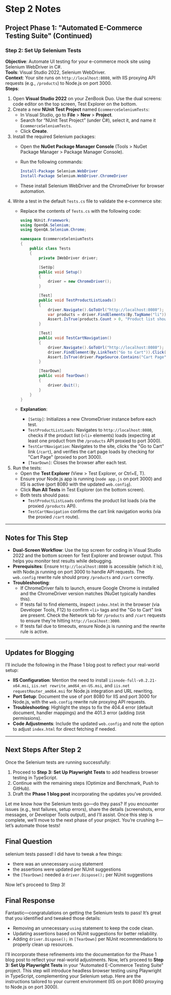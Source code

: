 # Step 2 Notes

## Project Phase 1: "Automated E-Commerce Testing Suite" (Continued)

### Step 2: Set Up Selenium Tests

**Objective**: Automate UI testing for your e-commerce mock site using Selenium WebDriver in C#.  
**Tools**: Visual Studio 2022, Selenium WebDriver.  
**Context**: Your site runs on `http://localhost:8080`, with IIS proxying API requests (e.g., `/products`) to Node.js on port 3000.  
**Steps**:

1. Open **Visual Studio 2022** on your ZenBook Duo. Use the dual screens: code editor on the top screen, Test Explorer on the bottom.
2. Create a new **NUnit Test Project** named `EcommerceSeleniumTests`:
   - In Visual Studio, go to **File** > **New** > **Project**.
   - Search for “NUnit Test Project” (under C#), select it, and name it `EcommerceSeleniumTests`.
   - Click **Create**.
3. Install the required Selenium packages:
   - Open the **NuGet Package Manager Console** (Tools > NuGet Package Manager > Package Manager Console).
   - Run the following commands:

     ```powershell
     Install-Package Selenium.WebDriver
     Install-Package Selenium.WebDriver.ChromeDriver
     ```

   - These install Selenium WebDriver and the ChromeDriver for browser automation.
4. Write a test in the default `Tests.cs` file to validate the e-commerce site:
   - Replace the contents of `Tests.cs` with the following code:

     ```csharp
     using NUnit.Framework;
     using OpenQA.Selenium;
     using OpenQA.Selenium.Chrome;

     namespace EcommerceSeleniumTests
     {
         public class Tests
         {
             private IWebDriver driver;

             [SetUp]
             public void Setup()
             {
                 driver = new ChromeDriver();
             }

             [Test]
             public void TestProductListLoads()
             {
                 driver.Navigate().GoToUrl("http://localhost:8080");
                 var products = driver.FindElements(By.TagName("li"));
                 Assert.IsTrue(products.Count > 0, "Product list should load");
             }

             [Test]
             public void TestCartNavigation()
             {
                 driver.Navigate().GoToUrl("http://localhost:8080");
                 driver.FindElement(By.LinkText("Go to Cart")).Click();
                 Assert.IsTrue(driver.PageSource.Contains("Cart Page"), "Should navigate to cart page");
             }

             [TearDown]
             public void TearDown()
             {
                 driver.Quit();
             }
         }
     }
     ```

   - **Explanation**:
     - `[SetUp]`: Initializes a new ChromeDriver instance before each test.
     - `TestProductListLoads`: Navigates to `http://localhost:8080`, checks if the product list (`<li>` elements) loads (expecting at least one product from the `/products` API proxied to port 3000).
     - `TestCartNavigation`: Navigates to the site, clicks the "Go to Cart" link (`/cart`), and verifies the cart page loads by checking for "Cart Page" (proxied to port 3000).
     - `[TearDown]`: Closes the browser after each test.
5. Run the tests:
   - Open the **Test Explorer** (View > Test Explorer, or Ctrl+E, T).
   - Ensure your Node.js app is running (`node app.js` on port 3000) and IIS is active (port 8080 with the updated `web.config`).
   - Click **Run All Tests** in Test Explorer (on the bottom screen).
   - Both tests should pass:
     - `TestProductListLoads` confirms the product list loads (via the proxied `/products` API).
     - `TestCartNavigation` confirms the cart link navigation works (via the proxied `/cart` route).

---

## Notes for This Step

- **Dual-Screen Workflow**: Use the top screen for coding in Visual Studio 2022 and the bottom screen for Test Explorer and browser output. This helps you monitor test results while debugging.
- **Prerequisites**: Ensure `http://localhost:8080` is accessible (which it is), with Node.js running on port 3000 to handle API requests. The `web.config` rewrite rule should proxy `/products` and `/cart` correctly.
- **Troubleshooting**:
  - If ChromeDriver fails to launch, ensure Google Chrome is installed and the ChromeDriver version matches (NuGet typically handles this).
  - If tests fail to find elements, inspect `index.html` in the browser (via Developer Tools, F12) to confirm `<li>` tags and the "Go to Cart" link are present. Check the Network tab for `/products` and `/cart` requests to ensure they’re hitting `http://localhost:3000`.
  - If tests fail due to timeouts, ensure Node.js is running and the rewrite rule is active.

---

## Updates for Blogging

I’ll include the following in the Phase 1 blog post to reflect your real-world setup:

- **IIS Configuration**: Mention the need to install `iisnode-full-v0.2.21-x64.msi`, `iis.net rewrite_amd64_en-US.msi`, and `iis.net requestRouter_amd64.msi` for Node.js integration and URL rewriting.
- **Port Setup**: Document the use of port 8080 for IIS and port 3000 for Node.js, with the `web.config` rewrite rule proxying API requests.
- **Troubleshooting**: Highlight the steps to fix the 404.4 error (default document, handler mappings) and the 401.3 error (adding `IUSR` permissions).
- **Code Adjustments**: Include the updated `web.config` and note the option to adjust `index.html` for direct fetching if needed.

---

## Next Steps After Step 2

Once the Selenium tests are running successfully:

1. Proceed to **Step 3: Set Up Playwright Tests** to add headless browser testing in TypeScript.
2. Continue with the remaining steps (Optimize and Benchmark, Push to GitHub).
3. Draft the **Phase 1 blog post** incorporating the updates you’ve provided.

Let me know how the Selenium tests go—do they pass? If you encounter issues (e.g., test failures, setup errors), share the details (screenshots, error messages, or Developer Tools output), and I’ll assist. Once this step is complete, we’ll move to the next phase of your project. You’re crushing it—let’s automate those tests!

## Final Question

selenium tests passed!  I did have to tweak a few things:

- there was an unnecessary `using` statement
- the assertions were updated per NUnit suggestions
- the `[TearDown]` needed a `driver.Dispose();` per NUnit suggestions

Now let's proceed to Step 3!

## Final Response

Fantastic—congratulations on getting the Selenium tests to pass! It’s great that you identified and tweaked those details:

- Removing an unnecessary `using` statement to keep the code clean.
- Updating assertions based on NUnit suggestions for better reliability.
- Adding `driver.Dispose();` in `[TearDown]` per NUnit recommendations to properly clean up resources.

I’ll incorporate these refinements into the documentation for the Phase 1 blog post to reflect your real-world adjustments. Now, let’s proceed to **Step 3: Set Up Playwright Tests** in your "Automated E-Commerce Testing Suite" project. This step will introduce headless browser testing using Playwright in TypeScript, complementing your Selenium setup. Here are the instructions tailored to your current environment (IIS on port 8080 proxying to Node.js on port 3000).
